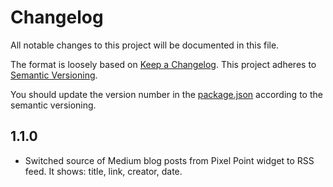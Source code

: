 # Changelog
All notable changes to this project will be documented in this file.

The format is loosely based on [Keep a Changelog](https://keepachangelog.com/en/1.0.0/).
This project adheres to [Semantic Versioning](https://semver.org/spec/v2.0.0.html).

You should update the version number in the [package.json](./package.json) according to the semantic versioning. 

## 1.1.0
- Switched source of Medium blog posts from Pixel Point widget to RSS feed. It shows: title, link, creator, date.
